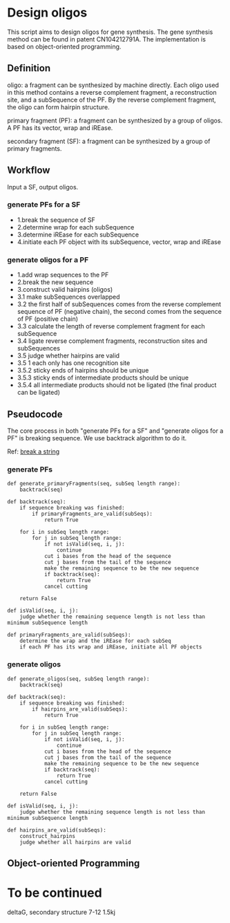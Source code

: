 # Design oligos
This script aims to design oligos for gene synthesis. The gene synthesis method can be found in patent CN104212791A. The implementation is based on object-oriented programming.
## Definition
oligo: a fragment can be synthesized by machine directly. Each oligo used in this method contains a reverse complement fragment, a reconstruction site, and a subSequence of the PF. By the reverse complement fragment, the oligo can form hairpin structure.

primary fragment (PF): a fragment can be synthesized by a group of oligos. A PF has its vector, wrap and iREase.

secondary fragment (SF): a fragment can be synthesized by a group of primary fragments.
## Workflow
Input a SF, output oligos.
### generate PFs for a SF
- 1.break the sequence of SF
- 2.determine wrap for each subSequence
- 3.determine iREase for each subSequence
- 4.initiate each PF object with its subSequence, vector, wrap and iREase
### generate oligos for a PF
- 1.add wrap sequences to the PF
- 2.break the new sequence
- 3.construct valid hairpins (oligos)
- 3.1 make subSequences overlapped
- 3.2 the first half of subSequences comes from the reverse complement sequence of PF (negative chain), the second comes from the sequence of PF (positive chain)
- 3.3 calculate the length of reverse complement fragment for each subSequence
- 3.4 ligate reverse complement fragments, reconstruction sites and subSequences
- 3.5 judge whether hairpins are valid
- 3.5 1 each only has one recognition site
- 3.5.2 sticky ends of hairpins should be unique
- 3.5.3 sticky ends of intermediate products should be unique
- 3.5.4 all intermediate products should not be ligated (the final product can be ligated)
## Pseudocode
The core process in both "generate PFs for a SF" and "generate oligos for a PF" is breaking sequence. We use backtrack algorithm to do it.

Ref: [break a string](https://www.geeksforgeeks.org/print-ways-break-string-bracket-form/)
### generate PFs
```
def generate_primaryFragments(seq, subSeq length range):
    backtrack(seq)
    
def backtrack(seq):
    if sequence breaking was finished:
        if primaryFragments_are_valid(subSeqs):
            return True
            
    for i in subSeq length range:
        for j in subSeq length range:
            if not isValid(seq, i, j):
                continue
            cut i bases from the head of the sequence
            cut j bases from the tail of the sequence
            make the remaining sequence to be the new sequence
            if backtrack(seq):
                return True
            cancel cutting 
            
    return False

def isValid(seq, i, j):
    judge whether the remaining sequence length is not less than minimum subSequence length
    
def primaryFragments_are_valid(subSeqs): 
    determine the wrap and the iREase for each subSeq
    if each PF has its wrap and iREase, initiate all PF objects
```
### generate oligos
```
def generate_oligos(seq, subSeq length range):
    backtrack(seq)
    
def backtrack(seq):
    if sequence breaking was finished:
        if hairpins_are_valid(subSeqs):
            return True
            
    for i in subSeq length range:
        for j in subSeq length range:
            if not isValid(seq, i, j):
                continue
            cut i bases from the head of the sequence
            cut j bases from the tail of the sequence
            make the remaining sequence to be the new sequence
            if backtrack(seq):
                return True
            cancel cutting 
            
    return False

def isValid(seq, i, j):
    judge whether the remaining sequence length is not less than minimum subSequence length
    
def hairpins_are_valid(subSeqs): 
    construct_hairpins
    judge whether all hairpins are valid
```
## Object-oriented Programming
# To be continued
deltaG, secondary structure 7-12 1.5kj



    



